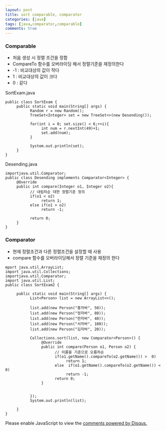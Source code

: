 ```yaml
---
layout: post
title: sort comparable, comparator
categories: [java]
tags: [java,comparator,comparable]
comments: true
---
```

### Comparable
- 처음 생성 시 정렬 조건을 정함
- CompareTo 함수를 오버라이딩 해서 정렬기준을 재정의한다
- -1 : 비교대상의 값이 작다
- 1 : 비교대상의 값이 크다
- 0 : 같다

SortExam.java

~~~
public class SortExam {
     public static void main(String[] args) {
           Random r = new Random();
           TreeSet<Integer> set = new TreeSet<>(new Desending());
           
           for(int i = 0; set.size() < 6;++i){
                int num = r.nextInt(49)+1;
                set.add(num);
           }
           
           System.out.println(set);
     }
}
~~~

Desending.java

~~~
importjava.util.Comparator;
public class Desending implements Comparator<Integer> {
     @Override
     public int compare(Integer o1, Integer o2){
           // 내림차순 대한 정렬기준 정의
           if(o1 < o2)
                return 1;
           else if(o1 > o2)
                return -1;
                      
           return 0;
     }
}
~~~



### Comparator
- 현재 정렬조건과 다른 정렬조건을 설정할 때 사용
- compare 함수를 오버라이딩해서 정렬 기준을 재정의 한다

~~~
mport java.util.ArrayList;
import java.util.Collections;
importjava.util.Comparator;
import java.util.List;
public class SortExam2 {
     
     public static void main(String[] args) {
           List<Person> list = new ArrayList<>();
           
           list.add(new Person("홍자바", 50));
           list.add(new Person("정자바", 80));
           list.add(new Person("한자바", 40));
           list.add(new Person("서자바", 100));
           list.add(new Person("김자바", 20));
           
           Collections.sort(list, new Comparator<Person>() {
                @Override
                public int compare(Person o1, Person o2) {
                      // 이름을 기준으로 오름차순
                      if(o1.getName().compareTo(o2.getName()) >  0)
                           return 1;
                      else  if(o1.getName().compareTo(o2.getName()) < 0)
                           return -1;
                      return 0;
                }
                
                
           });        
           System.out.println(list);
           
     }
}
~~~


<div id="disqus_thread"></div>
<script>

/**
*  RECOMMENDED CONFIGURATION VARIA*BLES: EDIT AND UNCOMMENT THE SECTION BELOW TO INSERT DYNAMIC VALUES FROM YOUR PLATFORM OR CMS.
*  LEARN WHY DEFINING THESE VARIABLES IS IMPORTANT: https://disqus.com/admin/universalcode/#configuration-variables*/
/*
var disqus_config = function () {
this.page.url = PAGE_URL;  // Replace PAGE_URL with your page's canonical URL variable
this.page.identifier = PAGE_IDENTIFIER; // Replace PAGE_IDENTIFIER with your page's unique identifier variable
};
*/
(function() { // DON'T EDIT BELOW THIS LINE
var d = document, s = d.createElement('script');
s.src = 'https://parkwonhui.disqus.com/embed.js';
s.setAttribute('data-timestamp', +new Date());
(d.head || d.body).appendChild(s);
})();
</script>
<noscript>Please enable JavaScript to view the <a href="https://disqus.com/?ref_noscript">comments powered by Disqus.</a></noscript>
                            